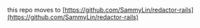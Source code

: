 this repo moves to [https://github.com/SammyLin/redactor-rails](https://github.com/SammyLin/redactor-rails)
